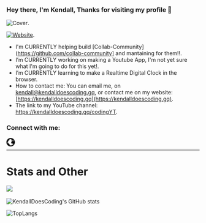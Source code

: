 ### Hey there, I'm Kendall, Thanks for visiting my profile 👋

![Cover](https://images.kendalldoescoding.gq/KendallDoesCoding.png).

[![Website](https://img.shields.io/website?label=kendalldoescoding.gq&style=for-the-badge&url=https%3A%2F%2Fkendalldoescoding.gq)](https://kendalldoescoding.gq).

- I'm CURRENTLY helping build [Collab-Community](https://github.com/collab-community] and mantaining for them!!.
- I’m CURRENTLY working on making a Youtube App, I'm not yet sure what I'm going to do for this yet!.
- I’m CURRENTLY learning to make a Realtime Digital Clock in the browser.
- How to contact me: You can email me, on kendall@kendalldoescoding.gq, or contact me on my website: [https://kendalldoescoding.gq](https://kendalldoescoding.gq).
- The link to my YouTube channel: https://kendalldoescoding.gq/codingYT.

### Connect with me:

[<img align="left" alt="kendalldoescoding.gq" width="22px" src="https://raw.githubusercontent.com/iconic/open-iconic/master/svg/globe.svg" />][website]
<br />


---

# Stats and Other

<img src="https://activity-graph.herokuapp.com/graph?username=KendallDoesCoding&bg_color=0f2d3d&color=1cadfb&line=1cadfb&point=1cadfb&area=true&hide_border=true">

![KendallDoesCoding's GitHub stats](https://github-readme-stats.vercel.app/api?username=KendalldoesCoding&show_icons=true&theme=tokyonight)

![TopLangs](https://github-readme-stats.vercel.app/api/top-langs/?username=KendallDoesCoding&layout=compact&langs_count=100)

[website]: https://kendalldoescoding.gq
